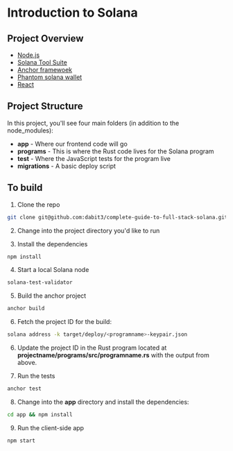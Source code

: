 <h1>Introduction to Solana</h1>
<h2>Project Overview</h3>
<ul>
    <li><a href="https://nodejs.org/en/" target="_blank">Node.js</a></li>
    <li><a href="https://docs.solana.com/cli/install-solana-cli-tools" target="_blank">Solana Tool Suite</a></li>
    <li><a href="https://project-serum.github.io/anchor/getting-started/introduction.html" target="_blank">Anchor framewoek</a></li>
    <li><a href="https://phantom.app/" target="_blank">Phantom solana wallet</a></li>
    <li><a href="https://reactjs.org/" target="_blank">React</a></li>
</ul>

<h2>Project Structure</h2>
In this project, you'll see four main folders (in addition to the node_modules):

<ul>
    <li><b>app</b> - Where our frontend code will go</li>
    <li><b>programs</b> - This is where the Rust code lives for the Solana program</li>
    <li><b>test</b> - Where the JavaScript tests for the program live</li>
    <li><b>migrations</b> - A basic deploy script</li>
</ul>


<h2>To build</h2>

1. Clone the repo

```sh
git clone git@github.com:dabit3/complete-guide-to-full-stack-solana.git
```

2. Change into the project directory you'd like to run

3. Install the dependencies

```sh
npm install
```

4. Start a local Solana node

```sh
solana-test-validator
```

5. Build the anchor project

```sh
anchor build
```

6. Fetch the project ID for the build:

```sh
solana address -k target/deploy/<programname>-keypair.json
```

6. Update the project ID in the Rust program located at __projectname/programs/src/programname.rs__ with the output from above.

7. Run the tests

```sh
anchor test
```

8. Change into the __app__ directory and install the dependencies:

```sh
cd app && npm install
``` 

9. Run the client-side app

```sh
npm start
```